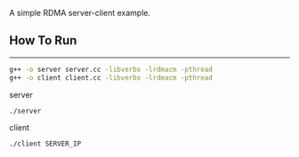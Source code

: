 A simple RDMA server-client example.

## How To Run
-------------
```bash
g++ -o server server.cc -libverbs -lrdmacm -pthread
g++ -o client client.cc -libverbs -lrdmacm -pthread
```
server
```bash
./server
```
client
```bash
./client SERVER_IP
```
